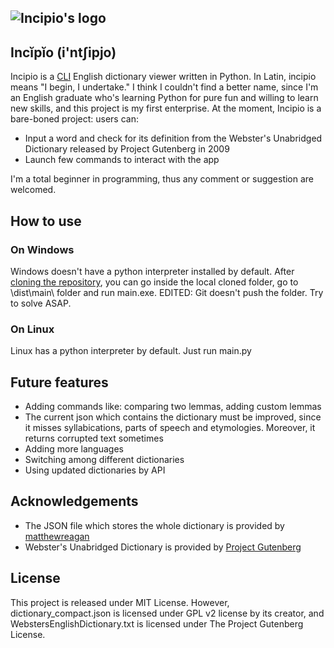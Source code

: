 ## ![Incipio's logo](https://camo.githubusercontent.com/85f336b99a9ef0a0aa5ed0631d8917aba2481ec6680f94b192ba7b50206e12ba/68747470733a2f2f692e706f7374696d672e63632f7a444648596a32562f696e636970696f2e706e67)

## Incĭpĭo (i'ntʃipjo)

Incipio is a [CLI](https://en.wikipedia.org/wiki/Command-line_interface) English dictionary viewer written in Python. In Latin, incipio means "I begin, I undertake." I think I couldn't find a better name, since I'm an English graduate who's learning Python for pure fun and willing to learn new skills, and this project is my first enterprise. At the moment, Incipio is a bare-boned project: users can:
* Input a word and check for its definition from the Webster's Unabridged Dictionary released by Project Gutenberg in 2009
* Launch few commands to interact with the app  
  
I'm a total beginner in programming, thus any comment or suggestion are welcomed.

## How to use

### On Windows

Windows doesn't have a python interpreter installed by default. After [cloning the repository](https://docs.github.com/en/repositories/creating-and-managing-repositories/cloning-a-repository), you can go inside the local cloned folder, go to \dist\main\ folder and run main.exe. 
EDITED: Git doesn't push the folder. Try to solve ASAP.

### On Linux

Linux has a python interpreter by default. Just run main.py

## Future features

* Adding commands like: comparing two lemmas, adding custom lemmas
* The current json which contains the dictionary must be improved, since it misses syllabications, parts of speech and etymologies.     Moreover, it returns corrupted text sometimes
* Adding more languages
* Switching among different dictionaries
* Using updated dictionaries by API

## Acknowledgements

* The JSON file which stores the whole dictionary is provided by [matthewreagan](https://github.com/matthewreagan/WebstersEnglishDictionary)
* Webster's Unabridged Dictionary is provided by [Project Gutenberg](https://www.gutenberg.org/ebooks/29765)

## License

This project is released under MIT License. However, dictionary_compact.json is licensed under GPL v2 license by its creator, and WebstersEnglishDictionary.txt is licensed under The Project Gutenberg License.
